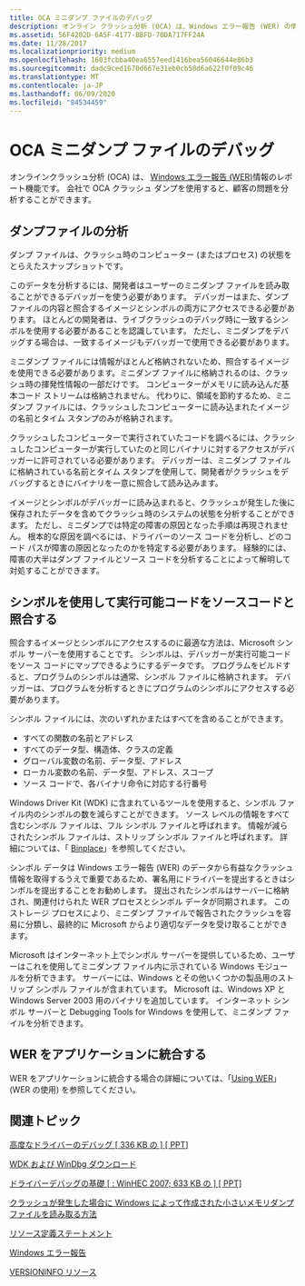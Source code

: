 ```yaml
---
title: OCA ミニダンプ ファイルのデバッグ
description: オンライン クラッシュ分析 (OCA) は、Windows エラー報告 (WER) の情報に関する報告機能です。 会社で OCA クラッシュ ダンプを使用すると、顧客の問題を分析することができます。
ms.assetid: 56F4202D-6A5F-4177-BBFD-70DA717FF24A
ms.date: 11/28/2017
ms.localizationpriority: medium
ms.openlocfilehash: 1603fcbba40ea6557eed1416bea56046644e86b3
ms.sourcegitcommit: dadc9ced1670d667e31eb0cb58d6a622f0f09c46
ms.translationtype: MT
ms.contentlocale: ja-JP
ms.lasthandoff: 06/09/2020
ms.locfileid: "84534459"
---
```

# <a name="debugging-oca-minidump-files"></a>OCA ミニダンプ ファイルのデバッグ

オンラインクラッシュ分析 (OCA) は、 [Windows エラー報告 (WER)](https://docs.microsoft.com/windows/desktop/wer/windows-error-reporting)情報のレポート機能です。 会社で OCA クラッシュ ダンプを使用すると、顧客の問題を分析することができます。

## <a name="analyze-dump-files"></a>ダンプファイルの分析

ダンプ ファイルは、クラッシュ時のコンピューター (またはプロセス) の状態をとらえたスナップショットです。

このデータを分析するには、開発者はユーザーのミニダンプ ファイルを読み取ることができるデバッガーを使う必要があります。 デバッガーはまた、ダンプ ファイルの内容と照合するイメージとシンボルの両方にアクセスできる必要があります。 ほとんどの開発者は、ライブクラッシュのデバッグ時に一致するシンボルを使用する必要があることを認識しています。 ただし、ミニダンプをデバッグする場合は、一致するイメージもデバッガーで使用できる必要があります。

ミニダンプ ファイルには情報がほとんど格納されないため、照合するイメージを使用できる必要があります。ミニダンプ ファイルに格納されるのは、クラッシュ時の揮発性情報の一部だけです。 コンピューターがメモリに読み込んだ基本コード ストリームは格納されません。 代わりに、領域を節約するため、ミニダンプ ファイルには、クラッシュしたコンピューターに読み込まれたイメージの名前とタイム スタンプのみが格納されます。

クラッシュしたコンピューターで実行されていたコードを調べるには、クラッシュしたコンピューターが実行していたのと同じバイナリに対するアクセスがデバッガーに許可されている必要があります。 デバッガーは、ミニダンプ ファイルに格納されている名前とタイム スタンプを使用して、開発者がクラッシュをデバッグするときにバイナリを一意に照合して読み込みます。

イメージとシンボルがデバッガーに読み込まれると、クラッシュが発生した後に保存されたデータを含めてクラッシュ時のシステムの状態を分析することができます。 ただし、ミニダンプでは特定の障害の原因となった手順は再現されません。 根本的な原因を調べるには、ドライバーのソース コードを分析し、どのコード パスが障害の原因となったのかを特定する必要があります。 経験的には、障害の大半はダンプ ファイルとソース コードを分析することによって解明して対処することができます。

## <a name="use-symbols-to-match-executable-code-with-source-code"></a>シンボルを使用して実行可能コードをソースコードと照合する

照合するイメージとシンボルにアクセスするのに最適な方法は、Microsoft シンボル サーバーを使用することです。 シンボルは、デバッガーが実行可能コードをソース コードにマップできるようにするデータです。 プログラムをビルドすると、プログラムのシンボルは通常、シンボル ファイルに格納されます。 デバッガーは、プログラムを分析するときにプログラムのシンボルにアクセスする必要があります。

シンボル ファイルには、次のいずれかまたはすべてを含めることができます。

- すべての関数の名前とアドレス
- すべてのデータ型、構造体、クラスの定義
- グローバル変数の名前、データ型、アドレス
- ローカル変数の名前、データ型、アドレス、スコープ
- ソース コードで、各バイナリ命令に対応する行番号

Windows Driver Kit (WDK) に含まれているツールを使用すると、シンボル ファイル内のシンボルの数を減らすことができます。 ソース レベルの情報をすべて含むシンボル ファイルは、フル シンボル ファイルと呼ばれます。 情報が減らされたシンボル ファイルは、ストリップ シンボル ファイルと呼ばれます。 詳細については、「 [Binplace](https://docs.microsoft.com/windows-hardware/drivers/devtest/binplace)」を参照してください。

シンボル データは Windows エラー報告 (WER) のデータから有益なクラッシュ情報を取得するうえで重要であるため、署名用にドライバーを提出するときはシンボルを提出することをお勧めします。 提出されたシンボルはサーバーに格納され、関連付けられた WER プロセスとシンボル データが同期されます。 このストレージ プロセスにより、ミニダンプ ファイルで報告されたクラッシュを容易に分類し、最終的に Microsoft からより適切なデータを受け取ることができます。

Microsoft はインターネット上でシンボル サーバーを提供しているため、ユーザーはこれを使用してミニダンプ ファイル内に示されている Windows モジュールを分析できます。 サーバーには、Windows とその他いくつかの製品用のストリップ シンボル ファイルが含まれています。 Microsoft は、Windows XP と Windows Server 2003 用のバイナリを追加しています。 インターネット シンボル サーバーと Debugging Tools for Windows を使用して、ミニダンプ ファイルを分析できます。

## <a name="integrate-wer-into-applications"></a>WER をアプリケーションに統合する

WER をアプリケーションに統合する場合の詳細については、「[Using WER](https://docs.microsoft.com/windows/desktop/wer/using-wer)」(WER の使用) を参照してください。

## <a name="related-topics"></a>関連トピック

[高度なドライバーのデバッグ \[ 336 KB の \] \[ PPT\]](https://download.microsoft.com/download/f/0/5/f05a42ce-575b-4c60-82d6-208d3754b2d6/adv-drv_debug.ppt)

[WDK および WinDbg ダウンロード](https://docs.microsoft.com/windows-hardware/drivers/download-the-wdk)

[ドライバーデバッグの基礎 \[ : WinHEC 2007; 633 KB の \] \[ PPT\]](https://download.microsoft.com/download/a/f/d/afdfd50d-6eb9-425e-84e1-b4085a80e34e/dvr-t410_wh07.pptx)

[クラッシュが発生した場合に Windows によって作成された小さいメモリダンプファイルを読み取る方法](https://support.microsoft.com/help/315263/how-to-read-the-small-memory-dump-file-that-is-created-by-windows-if-a)

[リソース定義ステートメント](https://docs.microsoft.com/windows/desktop/menurc/resource-definition-statements)

[Windows エラー報告](https://docs.microsoft.com/windows/desktop/wer/windows-error-reporting)

[VERSIONINFO リソース](https://docs.microsoft.com/windows/desktop/menurc/versioninfo-resource)
